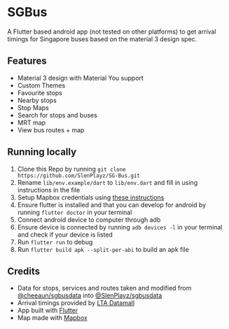 # SGBus

A Flutter based android app (not tested on other platforms) to get arrival timings for Singapore buses based on the material 3 design spec.

## Features
 - Material 3 design with Material You support
 - Custom Themes
 - Favourite stops
 - Nearby stops
 - Stop Maps
 - Search for stops and buses
 - MRT map
 - View bus routes + map
 
## Running locally
 1. Clone this Repo by running `git clone https://github.com/SlenPlayz/SG-Bus.git`
 1. Rename `lib/env.example/dart` to `lib/env.dart` and fill in using instructions in the file
 1. Setup Mapbox credentials using [these instructions](https://docs.mapbox.com/android/maps/guides/install/#configure-credentials)
 1. Ensure flutter is installed and that you can develop for android by running `flutter doctor` in your terminal
 1. Connect android device to computer through adb
 1. Ensure device is connected by running `adb devices -l` in your terminal and check if your device is listed
 1. Run `flutter run` to debug
 1. Run `flutter build apk --split-per-abi` to build an apk file

## Credits
 - Data for stops, services and routes taken and modified from [@cheeaun/sgbusdata](https://github.com/cheeaun/sgbusdata) into [@SlenPlayz/sgbusdata](https://github.com/SlenPlayz/sgbusdata)
 - Arrival timings provided by [LTA Datamall](https://datamall.lta.gov.sg/content/datamall/en.html)
 - App built with [Flutter](https://flutter.dev)
 - Map made with [Mapbox](https://www.mapbox.com/)